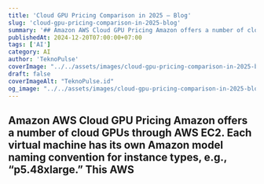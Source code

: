 ```yaml
---
title: 'Cloud GPU Pricing Comparison in 2025 — Blog'
slug: 'cloud-gpu-pricing-comparison-in-2025-blog'
summary: '## Amazon AWS Cloud GPU Pricing Amazon offers a number of cloud GPUs through AWS EC2. Each virtual machine has its own Amazon model naming convention for instance types, e.g., “p5.48xlarge.” This AWS'
publishedAt: 2024-12-20T07:00:00+07:00
tags: ['AI']
category: AI
author: 'TeknoPulse'
coverImage: "../../assets/images/cloud-gpu-pricing-comparison-in-2025-blog-16x9.png"
draft: false
coverImageAlt: "TeknoPulse.id"
og_image: "../../assets/images/cloud-gpu-pricing-comparison-in-2025-blog-16x9.png"
---
```


## Amazon AWS Cloud GPU Pricing Amazon offers a number of cloud GPUs through AWS EC2. Each virtual machine has its own Amazon model naming convention for instance types, e.g., “p5.48xlarge.” This AWS
